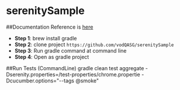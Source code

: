 # serenitySample
 
 ##Documentation Reference is [here](http://thucydides.info/docs/serenity-staging/#_serenity_with_cucumber)
 
* **Step 1**: brew install gradle
* **Step 2**: clone project `https://github.com/vodQASG/serenitySample`
* **Step 3**: Run gradle command at command line
* **Step 4**: Open as gradle project

##Run Tests (CommandLine)
gradle clean test aggregate -Dserenity.properties=/test-properties/chrome.propertie -Dcucumber.options="--tags @smoke"
